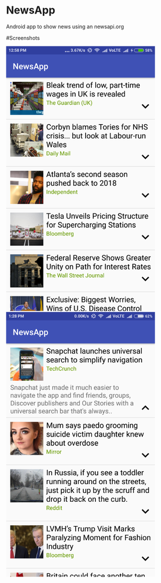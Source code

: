 # NewsApp
Android app to show news using an newsapi.org

#Screenshots

![Alt text](/Screenshot_2017-01-13-12-58-05-426_com.example.android.newsapp.png?raw=true "Screenshot")         ![Alt text](/Screenshot_2017-01-13-13-28-53-574_com.example.android.newsapp.png?raw=true "Screenshot")
